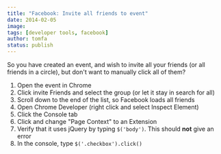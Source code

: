 ```yaml
---
title: "Facebook: Invite all friends to event"
date: 2014-02-05
image: 
tags: [developer tools, facebook]
author: tomfa
status: publish
---
```


So you have created an event, and wish to invite all your friends (or all friends in a circle), but don't want to manually click all of them?

1.  Open the event in Chrome
2.  Click invite Friends and select the group (or let it stay in search for all)
3.  Scroll down to the end of the list, so Facebook loads all friends
4.  Open Chrome Developer (right click and select Inspect Element)
5.  Click the Console tab
6.  Click and change "Page Context" to an Extension
7.  Verify that it uses jQuery by typing `$('body')`. This should **not** give an error
8.  In the console, type `$('.checkbox').click()`
